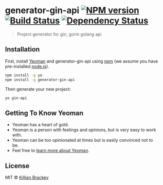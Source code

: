# generator-gin-api [![NPM version][npm-image]][npm-url] [![Build Status][travis-image]][travis-url] [![Dependency Status][daviddm-image]][daviddm-url]
> Project generator for gin, gorm golang api

## Installation

First, install [Yeoman](http://yeoman.io) and generator-gin-api using [npm](https://www.npmjs.com/) (we assume you have pre-installed [node.js](https://nodejs.org/)).

```bash
npm install -g yo
npm install -g generator-gin-api
```

Then generate your new project:

```bash
yo gin-api
```

## Getting To Know Yeoman

 * Yeoman has a heart of gold.
 * Yeoman is a person with feelings and opinions, but is very easy to work with.
 * Yeoman can be too opinionated at times but is easily convinced not to be.
 * Feel free to [learn more about Yeoman](http://yeoman.io/).

## License

MIT © [Killian Brackey]()


[npm-image]: https://badge.fury.io/js/generator-gin-api.svg
[npm-url]: https://npmjs.org/package/generator-gin-api
[travis-image]: https://travis-ci.org/sezzle/generator-gin-api.svg?branch=master
[travis-url]: https://travis-ci.org/sezzle/generator-gin-api
[daviddm-image]: https://david-dm.org/sezzle/generator-gin-api.svg?theme=shields.io
[daviddm-url]: https://david-dm.org/sezzle/generator-gin-api
